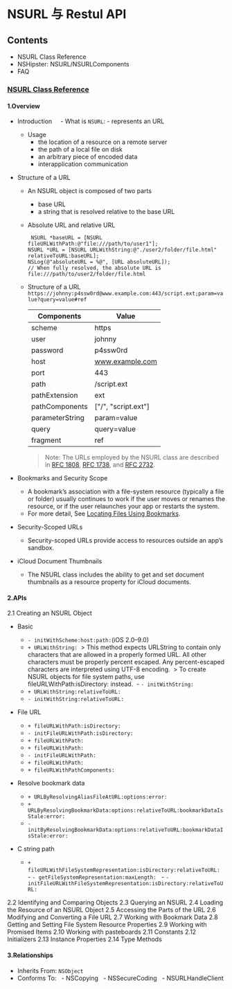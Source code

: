 # NSURL 与 Restul API

## Contents
- NSURL Class Reference
- NSHipster: NSURL/NSURLComponents
- FAQ

### [NSURL Class Reference](https://developer.apple.com/reference/foundation/nsurl)
#### 1.Overview
   - Introduction
      - What is `NSURL`:
         - represents an URL
      - Usage
         - the location of a resource on a remote server
         - the path of a local file on disk
         - an arbitrary piece of encoded data
         - interapplication communication
   - Structure of a URL
      - An NSURL object is composed of two parts
         - base URL
         - a string that is resolved relative to the base URL
      - Absolute URL and relative URL
        ```
         NSURL *baseURL = [NSURL fileURLWithPath:@"file:///path/to/user1"];
        NSURL *URL = [NSURL URLWithString:@"./user2/folder/file.html" relativeToURL:baseURL];
        NSLog(@"absoluteURL = %@", [URL absoluteURL]);  
        // When fully resolved, the absolute URL is  file:///path/to/user2/folder/file.html
          ```
      - Structure of a URL
      `https://johnny:p4ssw0rd@www.example.com:443/script.ext;param=value?query=value#ref`
      
         Components|Value|
          -------------|-----|
          scheme|https|
          user| johnny |
          password| p4ssw0rd |
          host|www.example.com|
          port| 443 |
          path|/script.ext|
          pathExtension| ext |
          pathComponents|["/", "script.ext"]|
          parameterString|param=value|
          query|query=value|
          fragment| ref |

          > Note: The URLs employed by the NSURL class are described in [RFC 1808](https://tools.ietf.org/html/rfc1808), [RFC 1738](https://tools.ietf.org/html/rfc1738), and [RFC 2732](https://tools.ietf.org/html/rfc2732).

   - Bookmarks and Security Scope
      - A bookmark’s association with a file-system resource (typically a file or folder) usually continues to work if the user moves or renames the resource, or if the user relaunches your app or restarts the system.
      - For more detail, See [Locating Files Using Bookmarks](https://developer.apple.com/library/content/documentation/FileManagement/Conceptual/FileSystemProgrammingGuide/AccessingFilesandDirectories/AccessingFilesandDirectories.html#//apple_ref/doc/uid/TP40010672-CH3-SW10).

   - Security-Scoped URLs
      - Security-scoped URLs provide access to resources outside an app’s sandbox.
   - iCloud Document Thumbnails
      - The NSURL class includes the ability to get and set document thumbnails as a resource property for iCloud documents.
      
#### 2.APIs
2.1 Creating an NSURL Object

- Basic
  - `- initWithScheme:host:path:`(iOS 2.0–9.0)
  - `+ URLWithString:`
  > This method expects URLString to contain only characters that are allowed in a properly formed URL. All other characters must be properly percent escaped. Any percent-escaped characters are interpreted using UTF-8 encoding.
  > To create NSURL objects for file system paths, use fileURLWithPath:isDirectory: instead.
  - `- initWithString:`
  - `+ URLWithString:relativeToURL:`
  - `- initWithString:relativeToURL:`
   
- File URL
  - `+ fileURLWithPath:isDirectory:`
  - `- initFileURLWithPath:isDirectory:`
  - `+ fileURLWithPath:`
  - `+ fileURLWithPath:`
  - `- initFileURLWithPath:`
  - `+ fileURLWithPath:`
  - `+ fileURLWithPathComponents:`
   
- Resolve bookmark data
  - `+ URLByResolvingAliasFileAtURL:options:error:`
  - `+ URLByResolvingBookmarkData:options:relativeToURL:bookmarkDataIsStale:error:`
  - `- initByResolvingBookmarkData:options:relativeToURL:bookmarkDataIsStale:error:`
   
- C string path
   - `+ fileURLWithFileSystemRepresentation:isDirectory:relativeToURL:`
   - `- getFileSystemRepresentation:maxLength:`
   - `- initFileURLWithFileSystemRepresentation:isDirectory:relativeToURL:`
      
2.2 Identifying and Comparing Objects
2.3 Querying an NSURL
2.4 Loading the Resource of an NSURL Object
2.5 Accessing the Parts of the URL
2.6 Modifying and Converting a File URL
2.7 Working with Bookmark Data
2.8 Getting and Setting File System Resource Properties
2.9 Working with Promised Items
2.10 Working with pasteboards
2.11 Constants
2.12 Initializers
2.13 Instance Properties
2.14 Type Methods

#### 3.Relationships
- Inherits From: `NSObject`
- Conforms To:
   - NSCopying
   - NSSecureCoding
   - NSURLHandleClient
